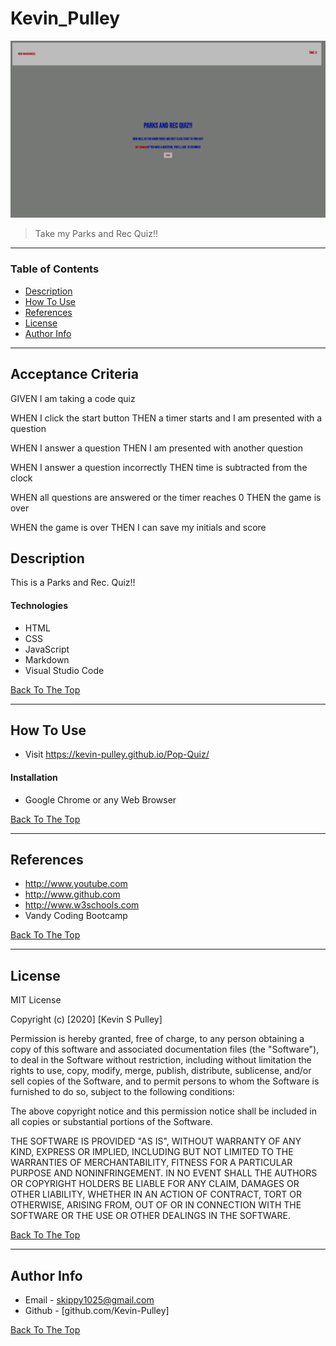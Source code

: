 # Kevin_Pulley

![Project Image](assets/ScreenshotQuiz.png)

>  Take my Parks and Rec Quiz!!

---

### Table of Contents

- [Description](#description)
- [How To Use](#how-to-use)
- [References](#references)
- [License](#license)
- [Author Info](#author-info)

---
## Acceptance Criteria

GIVEN I am taking a code quiz

WHEN I click the start button
THEN a timer starts and I am presented with a question

WHEN I answer a question
THEN I am presented with another question

WHEN I answer a question incorrectly
THEN time is subtracted from the clock

WHEN all questions are answered or the timer reaches 0
THEN the game is over

WHEN the game is over
THEN I can save my initials and score


## Description

This is a Parks and Rec. Quiz!!

#### Technologies

- HTML
- CSS
- JavaScript
- Markdown
- Visual Studio Code

[Back To The Top](#Kevin_Pulley)

---

## How To Use
- Visit  https://kevin-pulley.github.io/Pop-Quiz/

#### Installation
- Google Chrome or any Web Browser


[Back To The Top](#Kevin_Pulley)

---

## References
- http://www.youtube.com
- http://www.github.com
- http://www.w3schools.com
- Vandy Coding Bootcamp


[Back To The Top](#Kevin_Pulley)

---

## License

MIT License

Copyright (c) [2020] [Kevin S Pulley]

Permission is hereby granted, free of charge, to any person obtaining a copy
of this software and associated documentation files (the "Software"), to deal
in the Software without restriction, including without limitation the rights
to use, copy, modify, merge, publish, distribute, sublicense, and/or sell
copies of the Software, and to permit persons to whom the Software is
furnished to do so, subject to the following conditions:

The above copyright notice and this permission notice shall be included in all
copies or substantial portions of the Software.

THE SOFTWARE IS PROVIDED "AS IS", WITHOUT WARRANTY OF ANY KIND, EXPRESS OR
IMPLIED, INCLUDING BUT NOT LIMITED TO THE WARRANTIES OF MERCHANTABILITY,
FITNESS FOR A PARTICULAR PURPOSE AND NONINFRINGEMENT. IN NO EVENT SHALL THE
AUTHORS OR COPYRIGHT HOLDERS BE LIABLE FOR ANY CLAIM, DAMAGES OR OTHER
LIABILITY, WHETHER IN AN ACTION OF CONTRACT, TORT OR OTHERWISE, ARISING FROM,
OUT OF OR IN CONNECTION WITH THE SOFTWARE OR THE USE OR OTHER DEALINGS IN THE
SOFTWARE.

[Back To The Top](#Kevin_Pulley)

---

## Author Info

- Email - [skippy1025@gmail.com](skippy1025@gmail.com)
- Github - [github.com/Kevin-Pulley]

[Back To The Top](#Kevin_Pulley)
